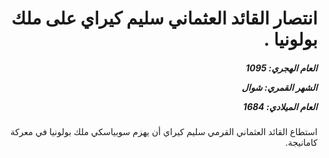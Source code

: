 <h1 dir="rtl">انتصار القائد العثماني سليم كيراي على ملك بولونيا .</h1>

<h5 dir="rtl">العام الهجري:  1095

الشهر القمري: شوال

العام الميلادي: 1684</h5>

<p dir="rtl">استطاع القائد العثماني القرمي سليم كيراي أن يهزم سوبياسكي ملك بولونيا في معركة كامانيجة.</p></br>
